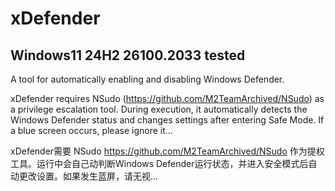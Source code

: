 # xDefender

Windows11 24H2 26100.2033 tested
----------------------------------------------------------------------------
A tool for automatically enabling and disabling Windows Defender.

xDefender requires NSudo (https://github.com/M2TeamArchived/NSudo) as a privilege escalation tool. During execution, it automatically detects the Windows Defender status and changes settings after entering Safe Mode. If a blue screen occurs, please ignore it...

xDefender需要 NSudo https://github.com/M2TeamArchived/NSudo 作为提权工具。运行中会自己动判断Windows Defender运行状态，并进入安全模式后自动更改设置。如果发生蓝屏，请无视...
